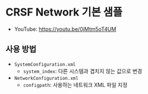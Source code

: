 # CRSF Network 기본 샘플

- YouTube: https://youtu.be/0jMtm5oT4UM

## 사용 방법
- `SystemConfiguration.xml`
  - `system_index`: 다른 시스템과 겹치지 않는 값으로 변경
- `NetworkConfiguration.xml`
  - `configpath`: 사용하는 네트워크 XML 파일 지정
